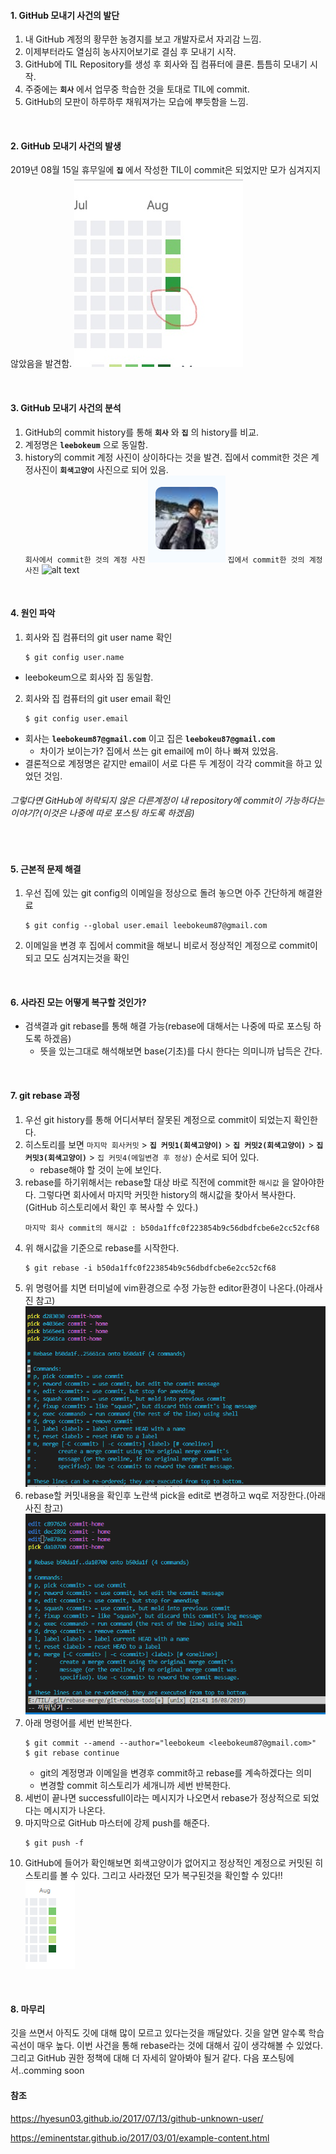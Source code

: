 #### 1. GitHub 모내기 사건의 발단
1. 내 GitHub 계정의 황무한 농경지를 보고 개발자로서 자괴감 느낌.
2. 이제부터라도 열심히 농사지어보기로 결심 후 모내기 시작.
3. GitHub에 TIL Repository를 생성 후 회사와 집 컴퓨터에 클론. 틈틈히 모내기 시작.
4. 주중에는 **`회사`** 에서 업무중 학습한 것을 토대로 TIL에 commit.
5. GitHub의 모판이 하루하루 채워져가는 모습에 뿌듯함을 느낌.
<br>

#### 2. GitHub 모내기 사건의 발생
2019년 08월 15일 휴무일에 **`집`** 에서 작성한 TIL이 commit은 되었지만 모가 심겨지지 않았음을 발견함.
![alt text](/image/GIT/깃허브-모내기실패_LI.jpg)

<br>

#### 3. GitHub 모내기 사건의 분석
1. GitHub의 commit history를 통해 **`회사`** 와 **`집`** 의 history를 비교.
2. 계정명은 **`leebokeum`** 으로 동일함.
3. history의 commit 계정 사진이 상이하다는 것을 발견. 집에서 commit한 것은 계정사진이 **`회색고양이`** 사진으로 되어 있음.<br>
    `회사에서 commit한 것의 계정 사진`
    ![alt text](/image/GIT/회사사진.png) 
    `집에서 commit한 것의 계정 사진`
    ![alt text](/image/GIT/집-commit.png) 
<br>

#### 4. 원인 파악
1. 회사와 집 컴퓨터의 git user name 확인
    ~~~ shell 
    $ git config user.name
    ~~~
- leebokeum으로 회사와 집 동일함.
2. 회사와 집 컴퓨터의 git user email 확인
    ~~~ shell
    $ git config user.email
    ~~~
- 회사는 **`leebokeum87@gmail.com`** 이고 집은 **`leebokeu87@gmail.com`**
    - 차이가 보이는가? 집에서 쓰는 git email에 m이 하나 빠져 있었음. 
- 결론적으로 계정명은 같지만 email이 서로 다른 두 계정이 각각 commit을 하고 있었던 것임.

###### 그렇다면 GitHub에 허락되지 않은 다른계정이 내 repository에 commit이 가능하다는 이야기?(이것은 나중에 따로 포스팅 하도록 하겠음)
<br>

#### 5. 근본적 문제 해결
1. 우선 집에 있는 git config의 이메일을 정상으로 돌려 놓으면 아주 간단하게 해결완료
    ~~~ shell
    $ git config --global user.email leebokeum87@gmail.com
    ~~~
2. 이메일을 변경 후 집에서 commit을 해보니 비로서 정상적인 계정으로 commit이 되고 모도 심겨지는것을 확인
<br>

#### 6. 사라진 모는 어떻게 복구할 것인가?
- 검색결과 git rebase를 통해 해결 가능(rebase에 대해서는 나중에 따로 포스팅 하도록 하겠음)
    - 뜻을 있는그대로 해석해보면 base(기초)를 다시 한다는 의미니까 납득은 간다.
<br>

#### 7. git rebase 과정
1. 우선 git history를 통해 어디서부터 잘못된 계정으로 commit이 되었는지 확인한다.
2. 히스토리를 보면 `마지막 회사커밋` > **`집 커밋1(회색고양이)`** > **`집 커밋2(회색고양이)`** > **`집 커밋3(회색고양이)`** > `집 커밋4(메일변경 후 정상)` 순서로 되어 있다.
    - rebase해야 할 것이 눈에 보인다.
3. rebase를 하기위해서는 rebase할 대상 바로 직전에 commit한 `해시값` 을 알아야한다. 그렇다면 회사에서 마지막 커밋한 history의 해시값을 찾아서 복사한다.(GitHub 히스토리에서 확인 후 복사할 수 있다.)
    ~~~ shell
    마지막 회사 commit의 해시값 : b50da1ffc0f223854b9c56dbdfcbe6e2cc52cf68
    ~~~
4. 위 해시값을 기준으로 rebase를 시작한다.
    ~~~ shell
    $ git rebase -i b50da1ffc0f223854b9c56dbdfcbe6e2cc52cf68
    ~~~
5. 위 명령어를 치면 터미널에 vim환경으로 수정 가능한 editor환경이 나온다.(아래사진 참고)
![alt text](/image/GIT/rebase-1.PNG)
6. rebase할 커밋내용을 확인후 노란색 pick을 edit로 변경하고 wq로 저장한다.(아래사진 참고)
![alt text](/image/GIT/rebase-2.PNG)
7. 아래 명령어를 세번 반복한다.
    ~~~ shell
    $ git commit --amend --author="leebokeum <leebokeum87@gmail.com>"
    $ git rebase continue
    ~~~
    - git의 계정명과 이메일을 변경후 commit하고 rebase를 계속하겠다는 의미
    - 변경할 commit 히스토리가 세개니까 세번 반복한다.
8. 세번이 끝나면 successfull이라는 메시지가 나오면서 rebase가 정상적으로 되었다는 메시지가 나온다.
9. 마지막으로 GitHub 마스터에 강제 push를 해준다.
    ~~~ shell
    $ git push -f
    ~~~
10. GitHub에 들어가 확인해보면 회색고양이가 없어지고 정상적인 계정으로 커밋된 히스토리를 볼 수 있다. 그리고 사라졌던 모가 복구된것을 확인할 수 있다!!
![alt text](/image/GIT/모내기복구.PNG)
<br>

#### 8. 마무리
깃을 쓰면서 아직도 깃에 대해 많이 모르고 있다는것을 깨달았다. 깃을 알면 알수록 학습곡선이 매우 높다. 이번 사건을 통해 rebase라는 것에 대해서 깊이 생각해볼 수 있었다. 그리고 GitHub 권한 정책에 대해 더 자세히 알아봐야 될거 같다. 다음 포스팅에서..comming soon
<br>

#### 참조
https://hyesun03.github.io/2017/07/13/github-unknown-user/  

https://eminentstar.github.io/2017/03/01/example-content.html